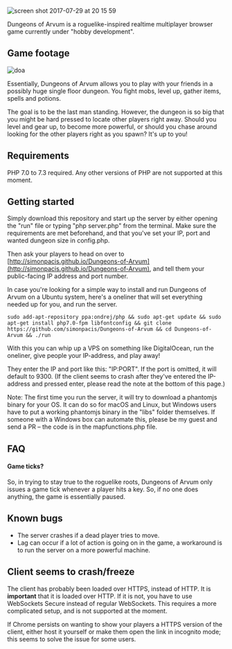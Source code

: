 ![screen shot 2017-07-29 at 20 15 59](https://user-images.githubusercontent.com/7118482/28747275-336ba6a8-749b-11e7-8f2b-5b76f96137da.png)

Dungeons of Arvum is a roguelike-inspired realtime multiplayer browser game currently under "hobby development".

## Game footage
![doa](https://user-images.githubusercontent.com/7118482/30783785-3955baf6-a149-11e7-97f3-832a509420b7.gif)

Essentially, Dungeons of Arvum allows you to play with your friends in a possibly huge single floor dungeon. You fight mobs, level up, gather items, spells and potions. 

The goal is to be the last man standing. However, the dungeon is so big that you might be hard pressed to locate other players right away. Should you level and gear up, to become more powerful, or should you chase around looking for the other players right as you spawn? It's up to you!

## Requirements
PHP 7.0 to 7.3 required. Any other versions of PHP are not supported at this moment.

## Getting started
Simply download this repository and start up the server by either opening the "run" file or typing "php server.php" from the terminal. Make sure the requirements are met beforehand, and that you've set your IP, port and wanted dungeon size in config.php.

Then ask your players to head on over to [http://simonpacis.github.io/Dungeons-of-Arvum](http://simonpacis.github.io/Dungeons-of-Arvum), and tell them your public-facing IP address and port number.

In case you're looking for a simple way to install and run Dungeons of Arvum on a Ubuntu system, here's a oneliner that will set everything needed up for you, and run the server.
```
sudo add-apt-repository ppa:ondrej/php && sudo apt-get update && sudo apt-get install php7.0-fpm libfontconfig && git clone https://github.com/simonpacis/Dungeons-of-Arvum && cd Dungeons-of-Arvum && ./run
```

With this you can whip up a VPS on something like DigitalOcean, run the oneliner, give people your IP-address, and play away!

They enter the IP and port like this: "IP:PORT". If the port is omitted, it will default to 9300.
(If the client seems to crash after they've entered the IP-address and pressed enter, please read the note at the bottom of this page.)

Note: The first time you run the server, it will try to download a phantomjs binary for your OS. It can do so for macOS and Linux, but Windows users have to put a working phantomjs binary in the "libs" folder themselves. If someone with a Windows box can automate this, please be my guest and send a PR – the code is in the mapfunctions.php file.

## FAQ
#### Game ticks?
So, in trying to stay true to the roguelike roots, Dungeons of Arvum only issues a game tick whenever a player hits a key. So, if no one does anything, the game is essentially paused.

## Known bugs
- The server crashes if a dead player tries to move.
- Lag can occur if a lot of action is going on in the game, a workaround is to run the server on a more powerful machine.

## Client seems to crash/freeze
The client has probably been loaded over HTTPS, instead of HTTP. It is **important** that it is loaded over HTTP. If it is not, you have to use WebSockets Secure instead of regular WebSockets. This requires a more complicated setup, and is not supported at the moment.

If Chrome persists on wanting to show your players a HTTPS version of the client, either host it yourself or make them open the link in incognito mode; this seems to solve the issue for some users.

